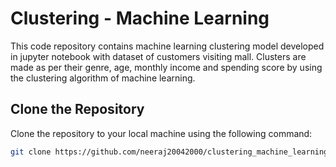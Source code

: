 # Clustering - Machine Learning

This code repository contains machine learning clustering model developed in jupyter notebook with dataset of customers visiting mall. Clusters are made as per their genre, age, monthly income and spending score by using the clustering algorithm of machine learning. 

## Clone the Repository

Clone the repository to your local machine using the following command:

```bash
git clone https://github.com/neeraj20042000/clustering_machine_learning.git
```

